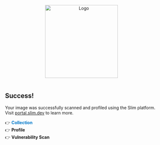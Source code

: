 <style>
.font-class {
  text-decoration: none;
  color: rgb(0, 120, 202);
  font-weight: 500;
  cursor:pointer;
}
    </style>
<div align="center">
  <a href="https://www.slim.ai/" target="_blank">
    <img src="https://www.slim.ai/_nuxt/img/logo_charcoal_424242.3a75b12.svg" alt="Logo" width="240">
  </a>
</div>
<br />
<h2>Success!</h2>
<p> 
Your image was successfully scanned and profiled using the Slim platform.<br />Visit <a href="https://portal.slim.dev/"  target="_blank">portal.slim.dev</a> to learn more.</p>

👉 <a class="font-class" href="https://portal.slim.dev/collections/__COLLECTION__" target="_blank"><b>Collection</b></a><br />
👉 <a class="font-class" href="" target="_blank"><b>Profile</b></a><br />
👉 <a class="font-class" href="" target="_blank"><b>Vulnerability Scan</b></a>